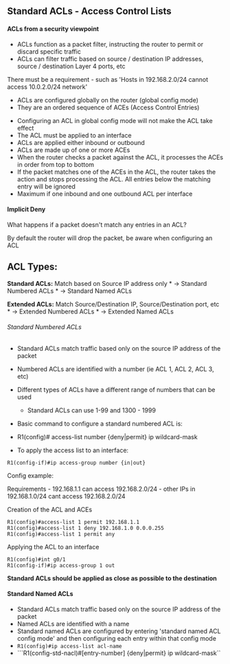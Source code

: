 ## Standard ACLs -  Access Control Lists

#### ACLs from a security viewpoint

- ACLs function as a packet filter, instructing the router to permit or discard specific traffic
- ACLs can filter traffic based on source / destination IP addresses, source / destination Layer 4 ports, etc

There must be a requirement -  such as 'Hosts in 192.168.2.0/24 cannot access 10.0.2.0/24 network'
* ACLs are configured globally on the router (global config mode)
* They are an ordered sequence of ACEs (Access Control Entries)

- Configuring an ACL in global config mode will not make the ACL take effect
- The ACL must be applied to an interface
- ACLs are applied either inbound or outbound
- ACLs are made up of one or more ACEs
- When the router checks a packet against the ACL, it processes the ACEs in order from top to bottom
- If the packet matches one of the ACEs in the ACL, the router takes the action and stops processing the ACL. All entries below the matching entry will be ignored
- Maximum if one inbound and one outbound ACL per interface

#### Implicit Deny

What happens if a packet doesn't match any entries in an ACL? 

By default the router will drop the packet, be aware when configuring an ACL

## ACL Types:

**Standard ACLs:** Match based on Source IP address only
    * -> Standard Numbered ACLs
    * -> Standard Named ACLs

**Extended ACLs:** Match Source/Destination IP, Source/Destination port, etc
    * -> Extended Numbered ACLs
    * -> Extended Named ACLs

###### Standard Numbered ACLs

- Standard ACLs match traffic based only on the source IP address of the packet
- Numbered ACLs are identified with a number (ie ACL 1, ACL 2, ACL 3, etc)
- Different types of ACLs have a different range of numbers that can be used
    * Standard ACLs can use 1-99 and 1300 - 1999

- Basic command to configure a standard numbered ACL is:
- R1(config)# access-list number {deny|permit} ip wildcard-mask 

- To apply the access list to an interface:
```
R1(config-if)#ip access-group number {in|out}
```

Config example:

Requirements
    - 192.168.1.1 can access 192.168.2.0/24
    - other IPs in 192.168.1.0/24 cant access 192.168.2.0/24

Creation of the ACL and ACEs
```
R1(config)#access-list 1 permit 192.168.1.1
R1(config)#access-list 1 deny 192.168.1.0 0.0.0.255
R1(config)#access-list 1 permit any
```
Applying the ACL to an interface
```
R1(config)#int g0/1
R1(config-if)#ip access-group 1 out
```

**Standard ACLs should be applied as close as possible to the destination**


#### Standard Named ACLs

* Standard ACLs match traffic based only on the source IP address of the packet
* Named ACLs are identified with a name 
* Standard named ACLs are configured by entering 'standard named ACL config mode' and then configuring each entry within that config mode
* ```R1(config)#ip access-list acl-name```
* ```R1(config-std-nacl)#[entry-number] {deny|permit} ip wildcard-mask``




